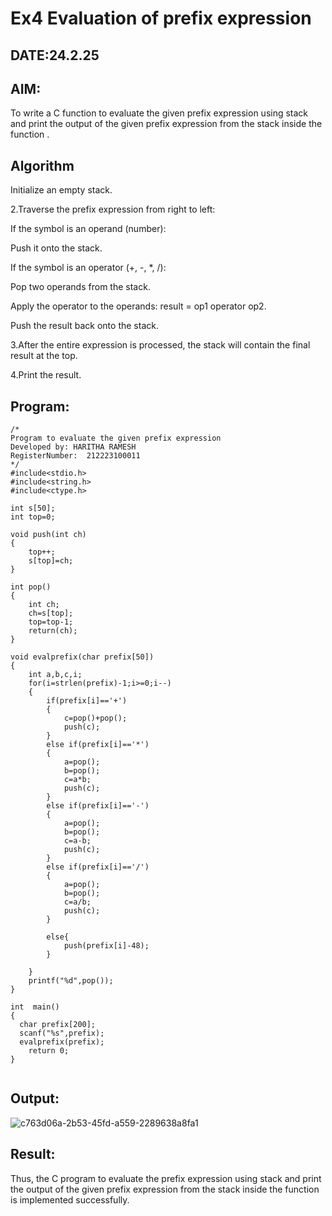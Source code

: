 # Ex4 Evaluation of prefix expression
## DATE:24.2.25
## AIM:
To write a C function to evaluate the given prefix expression using stack and print the output of the given prefix expression from the stack inside the function . 

## Algorithm
Initialize an empty stack.

2.Traverse the prefix expression from right to left:

If the symbol is an operand (number):

Push it onto the stack.

If the symbol is an operator (+, -, *, /):

Pop two operands from the stack.

Apply the operator to the operands: result = op1 operator op2.

Push the result back onto the stack.

3.After the entire expression is processed, the stack will contain the final result at the top.

4.Print the result.  

## Program:
```
/*
Program to evaluate the given prefix expression
Developed by: HARITHA RAMESH
RegisterNumber:  212223100011
*/
#include<stdio.h>
#include<string.h>
#include<ctype.h>

int s[50];
int top=0;

void push(int ch)
{
	top++;
	s[top]=ch;
}

int pop()
{
	int ch;
	ch=s[top];
	top=top-1;
	return(ch);
}

void evalprefix(char prefix[50])
{
  	int a,b,c,i;
  	for(i=strlen(prefix)-1;i>=0;i--)
  	{
  	    if(prefix[i]=='+')
  	    {
  	        c=pop()+pop();
  	        push(c);
  	    }
  	    else if(prefix[i]=='*')
  	    {
  	        a=pop();
  	        b=pop();
  	        c=a*b;
  	        push(c);
  	    }
  	    else if(prefix[i]=='-')
  	    {
  	        a=pop();
  	        b=pop();
  	        c=a-b;
  	        push(c);
  	    }
  	    else if(prefix[i]=='/')
  	    {
  	        a=pop();
  	        b=pop();
  	        c=a/b;
  	        push(c);
  	    }
  	       
  	    else{
  	        push(prefix[i]-48);
  	    }
  	    
  	}
  	printf("%d",pop());
}

int  main()
{
  char prefix[200];
  scanf("%s",prefix);
  evalprefix(prefix);
	return 0;
}


```

## Output:

![c763d06a-2b53-45fd-a559-2289638a8fa1](https://github.com/user-attachments/assets/d9fbe687-f590-4ef3-bf72-1415107c35c9)


## Result:
Thus, the C program to evaluate the prefix expression using stack and print the output of the given prefix expression from the stack inside the function is implemented successfully.
